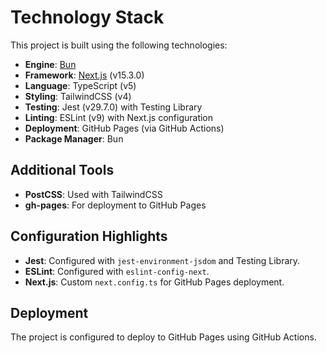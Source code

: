 # Technology Stack

This project is built using the following technologies:

- **Engine**: [Bun](bun.sh)
- **Framework**: [Next.js](https://nextjs.org) (v15.3.0)
- **Language**: TypeScript (v5)
- **Styling**: TailwindCSS (v4)
- **Testing**: Jest (v29.7.0) with Testing Library
- **Linting**: ESLint (v9) with Next.js configuration
- **Deployment**: GitHub Pages (via GitHub Actions)
- **Package Manager**: Bun

## Additional Tools

- **PostCSS**: Used with TailwindCSS
- **gh-pages**: For deployment to GitHub Pages

## Configuration Highlights

- **Jest**: Configured with `jest-environment-jsdom` and Testing Library.
- **ESLint**: Configured with `eslint-config-next`.
- **Next.js**: Custom `next.config.ts` for GitHub Pages deployment.

## Deployment

The project is configured to deploy to GitHub Pages using GitHub Actions.
